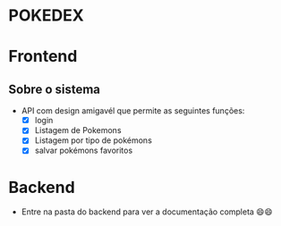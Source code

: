 # POKEDEX

# Frontend 

## Sobre o sistema
- API com design amigavél que permite as seguintes funções: 
  - [x] login
  - [x] Listagem de Pokemons
  - [x] Listagem por tipo de pokémons
  - [x] salvar pokémons favoritos

# Backend
- Entre na pasta do backend para ver a documentação completa 😄😄 
